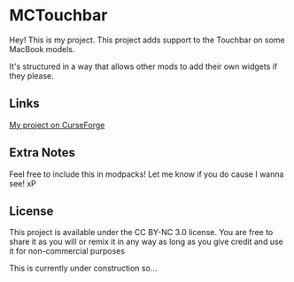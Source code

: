 # MCTouchbar
Hey! This is my project. This project adds support to the Touchbar on some MacBook models.

It's structured in a way that allows other mods to add their own widgets if they please.


## Links
[My project on CurseForge](https://www.curseforge.com/minecraft/mc-mods/mctouchbar)

## Extra Notes
Feel free to include this in modpacks!
Let me know if you do cause I wanna see! xP

## License
This project is available under the CC BY-NC 3.0 license. You are free to share it as you will or remix it in any way as long as you give credit and use it for non-commercial purposes

This is currently under construction so...
